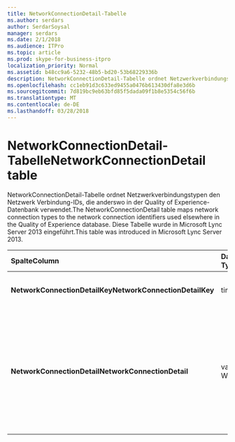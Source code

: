 ```yaml
---
title: NetworkConnectionDetail-Tabelle
ms.author: serdars
author: SerdarSoysal
manager: serdars
ms.date: 2/1/2018
ms.audience: ITPro
ms.topic: article
ms.prod: skype-for-business-itpro
localization_priority: Normal
ms.assetid: b48cc9a6-5232-48b5-bd20-53b68229336b
description: NetworkConnectionDetail-Tabelle ordnet Netzwerkverbindungstypen den Netzwerk Verbindung-IDs, die anderswo in der Quality of Experience-Datenbank verwendet. Diese Tabelle wurde in Microsoft Lync Server 2013 eingeführt.
ms.openlocfilehash: cc1eb91d3c633ed9455a0476b613430dfa8e3d6b
ms.sourcegitcommit: 7d819bc9eb63bfd85f5dada09f1b8e5354c56f6b
ms.translationtype: MT
ms.contentlocale: de-DE
ms.lasthandoff: 03/28/2018
---
```

# <a name="networkconnectiondetail-table"></a><span data-ttu-id="7c9bc-104">NetworkConnectionDetail-Tabelle</span><span class="sxs-lookup"><span data-stu-id="7c9bc-104">NetworkConnectionDetail table</span></span>
 
<span data-ttu-id="7c9bc-105">NetworkConnectionDetail-Tabelle ordnet Netzwerkverbindungstypen den Netzwerk Verbindung-IDs, die anderswo in der Quality of Experience-Datenbank verwendet.</span><span class="sxs-lookup"><span data-stu-id="7c9bc-105">The NetworkConnectionDetail table maps network connection types to the network connection identifiers used elsewhere in the Quality of Experience database.</span></span> <span data-ttu-id="7c9bc-106">Diese Tabelle wurde in Microsoft Lync Server 2013 eingeführt.</span><span class="sxs-lookup"><span data-stu-id="7c9bc-106">This table was introduced in Microsoft Lync Server 2013.</span></span>
  
|<span data-ttu-id="7c9bc-107">**Spalte**</span><span class="sxs-lookup"><span data-stu-id="7c9bc-107">**Column**</span></span>|<span data-ttu-id="7c9bc-108">**Datentyp**</span><span class="sxs-lookup"><span data-stu-id="7c9bc-108">**Data Type**</span></span>|<span data-ttu-id="7c9bc-109">**Schlüssel/Index**</span><span class="sxs-lookup"><span data-stu-id="7c9bc-109">**Key/Index**</span></span>|<span data-ttu-id="7c9bc-110">**Details**</span><span class="sxs-lookup"><span data-stu-id="7c9bc-110">**Details**</span></span>|
|:-----|:-----|:-----|:-----|
|<span data-ttu-id="7c9bc-111">**NetworkConnectionDetailKey**</span><span class="sxs-lookup"><span data-stu-id="7c9bc-111">**NetworkConnectionDetailKey**</span></span> <br/> |<span data-ttu-id="7c9bc-112">tinyint</span><span class="sxs-lookup"><span data-stu-id="7c9bc-112">tinyint</span></span>  <br/> |<span data-ttu-id="7c9bc-113">Primary</span><span class="sxs-lookup"><span data-stu-id="7c9bc-113">Primary</span></span>  <br/> |<span data-ttu-id="7c9bc-114">Eindeutiger Bezeichner für den Netzwerkverbindungstyp.</span><span class="sxs-lookup"><span data-stu-id="7c9bc-114">Unique identifier for the network connection type.</span></span>  <br/> |
|<span data-ttu-id="7c9bc-115">**NetworkConnectionDetail**</span><span class="sxs-lookup"><span data-stu-id="7c9bc-115">**NetworkConnectionDetail**</span></span> <br/> |<span data-ttu-id="7c9bc-116">varchar(256)-Wert</span><span class="sxs-lookup"><span data-stu-id="7c9bc-116">varchar(256)</span></span>  <br/> |<span data-ttu-id="7c9bc-117">Eindeutige</span><span class="sxs-lookup"><span data-stu-id="7c9bc-117">Unique</span></span>  <br/> |<span data-ttu-id="7c9bc-118">Typ der Netzwerkverbindung, die die NetworkConnectionDetailKey entspricht.</span><span class="sxs-lookup"><span data-stu-id="7c9bc-118">Network connection type that corresponds to the NetworkConnectionDetailKey.</span></span> <span data-ttu-id="7c9bc-119">Zulässige Werte:</span><span class="sxs-lookup"><span data-stu-id="7c9bc-119">Allowed values are:</span></span>  <br/> <span data-ttu-id="7c9bc-120">0 – verkabelt</span><span class="sxs-lookup"><span data-stu-id="7c9bc-120">0 -- Wired</span></span>  <br/> <span data-ttu-id="7c9bc-121">1--WiFi</span><span class="sxs-lookup"><span data-stu-id="7c9bc-121">1 -- WiFi</span></span>  <br/> <span data-ttu-id="7c9bc-122">2--Ethernet</span><span class="sxs-lookup"><span data-stu-id="7c9bc-122">2 -- Ethernet</span></span>  <br/> <span data-ttu-id="7c9bc-123">3 – MobileBB</span><span class="sxs-lookup"><span data-stu-id="7c9bc-123">3 -- MobileBB</span></span>  <br/> <span data-ttu-id="7c9bc-124">4 – andere</span><span class="sxs-lookup"><span data-stu-id="7c9bc-124">4 -- Other</span></span>  <br/> <span data-ttu-id="7c9bc-125">5 – tunnel</span><span class="sxs-lookup"><span data-stu-id="7c9bc-125">5 -- Tunnel</span></span>  <br/> |
   

